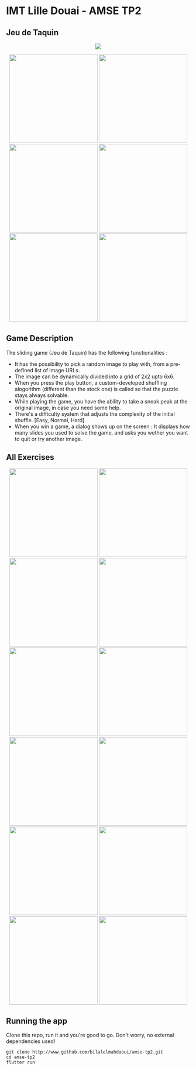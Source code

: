 # IMT Lille Douai - AMSE TP2


## Jeu de Taquin

<p align="center"><img src="https://media3.giphy.com/media/TqGlrBQoNTUAvmicHr/giphy.webp"/></p>

<p align="center"><img src="https://i.imgur.com/IUOcXfQ.png" width="241"/> <img src="https://i.imgur.com/99HtB16.png" width="241"/> <img src="https://i.imgur.com/3xfRXRg.png" width="241"/> <img src="https://i.imgur.com/sRleLqS.png" width="241"/> <img src="https://i.imgur.com/j2ctpWS.png" width="241"/> <img src="https://i.imgur.com/0VxBzru.png" width="241"/></p>


## Game Description

The sliding game (Jeu de Taquin) has the following functionalities :

* It has the possibility to pick a random image to play with, from a pre-defined list of image URLs.
* The image can be dynamically divided into a grid of 2x2 upto 6x6.
* When you press the play button, a custom-developed shuffling alogorithm (different than the stock one) is called so that the puzzle stays always solvable.
* While playing the game, you have the ability to take a sneak peak at the original image, in case you need some help.
* There's a difficulty system that adjusts the complexity of the initial shuffle. [Easy, Normal, Hard]
* When you win a game, a dialog shows up on the screen : It displays how many slides you used to solve the game, and asks you wether you want to quit or try another image.


## All Exercises

<p align="center"><img src="https://i.imgur.com/IWxNUwX.png" width="241"/> <img src="https://i.imgur.com/N9Vqjsg.png" width="241"/> <img src="https://media.giphy.com/media/NWhb3WCT2Hv3ArJynH/giphy.gif" width="241"/> <img src="https://media.giphy.com/media/hY0Mj5EkQq9rHVppnh/giphy.gif" width="241"/> <img src="https://i.imgur.com/xsURgAx.png" width="241"/> <img src="https://i.imgur.com/fATAB3O.png" width="241"/> <img src="https://i.imgur.com/Sh3FLEb.png" width="241"/> <img src="https://i.imgur.com/DRvc8or.png" width="241"/> <img src="https://media.giphy.com/media/KqU7I8YGHTStJDuJzD/giphy.gif" width="241"/> <img src="https://media.giphy.com/media/rNvPAhKGoRbAnj6Umt/giphy.gif" width="241"/> <img src="https://media.giphy.com/media/9BgEy7gdvuDcJ7iCNa/giphy.gif" width="241"/> <img src="https://media.giphy.com/media/CsRkDJUiDHB5NpCudz/giphy.gif" width="241"/></p>


## Running the app

Clone this repo, run it and you're good to go. Don't worry, no external dependencies used!

```
git clone http://www.github.com/bilalelmahdaoui/amse-tp2.git
cd amse-tp2
flutter run
```
